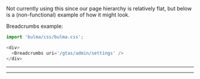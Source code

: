 Not currently using this since our page hierarchy is relatively flat, but
below is a (non-functional) example of how it might look.

Breadcrumbs example:

```js
import 'bulma/css/bulma.css';

<div>
  <Breadcrumbs uri='/gtas/admin/settings' />
</div>
```


 - - -
 - - -